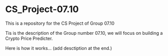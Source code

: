 # CS_Project-07.10

This is a repository for the CS Project of Group 07.10

Tis is the description of the Group number 07.10, we will focus on building a Crypto Price Predicter.

Here is how it works...
(add desctiption at the end.)
